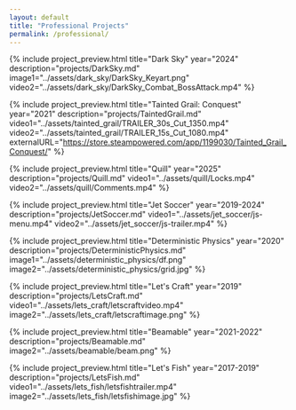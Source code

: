 ```yaml
---
layout: default
title: "Professional Projects"
permalink: /professional/
---
```


{% include project_preview.html
    title="Dark Sky"
    year="2024"
    description="projects/DarkSky.md"
    image1="../assets/dark_sky/DarkSky_Keyart.png"
    video2="../assets/dark_sky/DarkSky_Combat_BossAttack.mp4"
%}

{% include project_preview.html
    title="Tainted Grail: Conquest"
    year="2021"
    description="projects/TaintedGrail.md"
    video1="../assets/tainted_grail/TRAILER_30s_Cut_1350.mp4"
    video2="../assets/tainted_grail/TRAILER_15s_Cut_1080.mp4"
    externalURL="https://store.steampowered.com/app/1199030/Tainted_Grail_Conquest/"
%}

{% include project_preview.html
    title="Quill"
    year="2025"
    description="projects/Quill.md"
    video1="../assets/quill/Locks.mp4"
    video2="../assets/quill/Comments.mp4"
%}

{% include project_preview.html
    title="Jet Soccer"
    year="2019-2024"
    description="projects/JetSoccer.md"
    video1="../assets/jet_soccer/js-menu.mp4"
    video2="../assets/jet_soccer/js-trailer.mp4"
%}

{% include project_preview.html
    title="Deterministic Physics"
    year="2020"
    description="projects/DeterministicPhysics.md"
    image1="../assets/deterministic_physics/df.png"
    image2="../assets/deterministic_physics/grid.jpg"
%}

{% include project_preview.html
    title="Let's Craft"
    year="2019"
    description="projects/LetsCraft.md"
    video1="../assets/lets_craft/letscraftvideo.mp4"
    image2="../assets/lets_craft/letscraftimage.png"
%}

{% include project_preview.html
    title="Beamable"
    year="2021-2022"
    description="projects/Beamable.md"
    image2="../assets/beamable/beam.png"
%}

{% include project_preview.html
    title="Let's Fish"
    year="2017-2019"
    description="projects/LetsFish.md"
    video1="../assets/lets_fish/letsfishtrailer.mp4"
    image2="../assets/lets_fish/letsfishimage.jpg"
%}